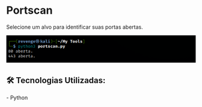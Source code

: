 <h1>Portscan</h1>
<p>Selecione um alvo para identificar suas portas abertas.</p>
<img src="assets/exemplo.png"/>
<h2>🛠 Tecnologias Utilizadas:</h2>
- Python <br>
